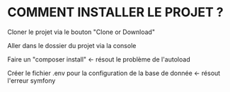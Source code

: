 # COMMENT INSTALLER LE PROJET ?

Cloner le projet via le bouton "Clone or Download"

Aller dans le dossier du projet via la console

Faire un "composer install" <- résout le problème de l'autoload

Créer le fichier .env pour la configuration de la base de donnée <- résout l'erreur symfony
